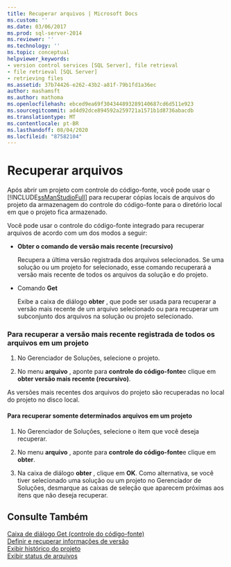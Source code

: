 ```yaml
---
title: Recuperar arquivos | Microsoft Docs
ms.custom: ''
ms.date: 03/06/2017
ms.prod: sql-server-2014
ms.reviewer: ''
ms.technology: ''
ms.topic: conceptual
helpviewer_keywords:
- version control services [SQL Server], file retrieval
- file retrieval [SQL Server]
- retrieving files
ms.assetid: 37b74426-e262-43b2-a81f-79b1fd1a36ec
author: mashamsft
ms.author: mathoma
ms.openlocfilehash: ebced9ea69f304344893289140687cd6d511e923
ms.sourcegitcommit: ad4d92dce894592a259721a1571b1d8736abacdb
ms.translationtype: MT
ms.contentlocale: pt-BR
ms.lasthandoff: 08/04/2020
ms.locfileid: "87582104"
---
```

# <a name="retrieve-files"></a>Recuperar arquivos
  Após abrir um projeto com controle do código-fonte, você pode usar o [!INCLUDE[ssManStudioFull](../includes/ssmanstudiofull-md.md)] para recuperar cópias locais de arquivos do projeto da armazenagem do controle do código-fonte para o diretório local em que o projeto fica armazenado.  
  
 Você pode usar o controle do código-fonte integrado para recuperar arquivos de acordo com um dos modos a seguir:  
  
-   **Obter o comando de versão mais recente (recursivo)**  
  
     Recupera a última versão registrada dos arquivos selecionados. Se uma solução ou um projeto for selecionado, esse comando recuperará a versão mais recente de todos os arquivos da solução e do projeto.  
  
-   Comando **Get**  
  
     Exibe a caixa de diálogo **obter** , que pode ser usada para recuperar a versão mais recente de um arquivo selecionado ou para recuperar um subconjunto dos arquivos na solução ou projeto selecionado.  
  
### <a name="to-retrieve-the-latest-version-of-all-the-files-in-a-project"></a>Para recuperar a versão mais recente registrada de todos os arquivos em um projeto  
  
1.  No Gerenciador de Soluções, selecione o projeto.  
  
2.  No menu **arquivo** , aponte para **controle do código-fonte**e clique em **obter versão mais recente (recursivo)**.  
  
 As versões mais recentes dos arquivos do projeto são recuperadas no local do projeto no disco local.  
  
#### <a name="to-retrieve-only-certain-files-in-a-project"></a>Para recuperar somente determinados arquivos em um projeto  
  
1.  No Gerenciador de Soluções, selecione o item que você deseja recuperar.  
  
2.  No menu **arquivo** , aponte para **controle do código-fonte**e clique em **obter**.  
  
3.  Na caixa de diálogo **obter** , clique em **OK**. Como alternativa, se você tiver selecionado uma solução ou um projeto no Gerenciador de Soluções, desmarque as caixas de seleção que aparecem próximas aos itens que não deseja recuperar.  
  
## <a name="see-also"></a>Consulte Também  
 [Caixa de diálogo Get &#40;controle do código-fonte&#41;](../../2014/database-engine/get-dialog-box-source-control.md)   
 [Definir e recuperar informações de versão](../../2014/database-engine/set-and-retrieve-version-information.md)   
 [Exibir histórico do projeto](../../2014/database-engine/view-project-history.md)   
 [Exibir status de arquivos](../../2014/database-engine/view-file-status.md)  
  
  
